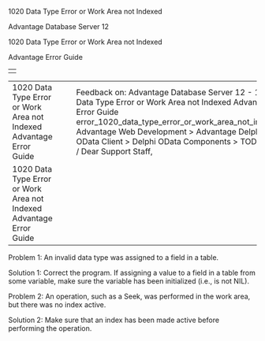 1020 Data Type Error or Work Area not Indexed




Advantage Database Server 12  

1020 Data Type Error or Work Area not Indexed

Advantage Error Guide

|  |
| --- |
|  |

|  |  |  |  |  |
| --- | --- | --- | --- | --- |
| 1020 Data Type Error or Work Area not Indexed  Advantage Error Guide |  |  | Feedback on: Advantage Database Server 12 - 1020 Data Type Error or Work Area not Indexed Advantage Error Guide error\_1020\_data\_type\_error\_or\_work\_area\_not\_indexed Advantage Web Development > Advantage Delphi OData Client > Delphi OData Components > TODataSet / Dear Support Staff, |  |
| 1020 Data Type Error or Work Area not Indexed  Advantage Error Guide |  |  |  |  |

Problem 1: An invalid data type was assigned to a field in a table.

Solution 1: Correct the program. If assigning a value to a field in a table from some variable, make sure the variable has been initialized (i.e., is not NIL).

Problem 2: An operation, such as a Seek, was performed in the work area, but there was no index active.

Solution 2: Make sure that an index has been made active before performing the operation.